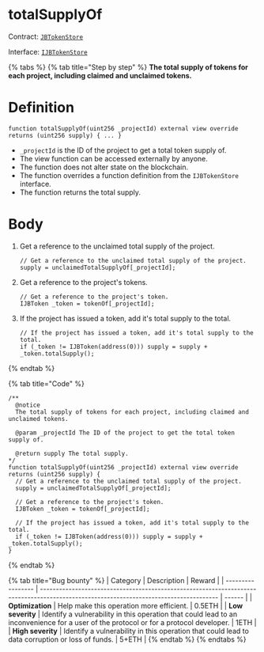 # totalSupplyOf

Contract: [`JBTokenStore`](broken-reference)​‌

Interface: [`IJBTokenStore`](../../../interfaces/ijbtokenstore.md)

{% tabs %}
{% tab title="Step by step" %}
**The total supply of tokens for each project, including claimed and unclaimed tokens.**

# Definition

```solidity
function totalSupplyOf(uint256 _projectId) external view override returns (uint256 supply) { ... }
```

* `_projectId` is the ID of the project to get a total token supply of.
* The view function can be accessed externally by anyone.
* The function does not alter state on the blockchain.
* The function overrides a function definition from the `IJBTokenStore` interface.
* The function returns the total supply.

# Body

1.  Get a reference to the unclaimed total supply of the project.

    ```solidity
    // Get a reference to the unclaimed total supply of the project.
    supply = unclaimedTotalSupplyOf[_projectId];
    ```
2.  Get a reference to the project's tokens.

    ```solidity
    // Get a reference to the project's token.
    IJBToken _token = tokenOf[_projectId];
    ```
3.  If the project has issued a token, add it's total supply to the total.

    ```solidity
    // If the project has issued a token, add it's total supply to the total.
    if (_token != IJBToken(address(0))) supply = supply + _token.totalSupply();
    ```
{% endtab %}

{% tab title="Code" %}
```solidity
/** 
  @notice 
  The total supply of tokens for each project, including claimed and unclaimed tokens.

  @param _projectId The ID of the project to get the total token supply of.

  @return supply The total supply.
*/
function totalSupplyOf(uint256 _projectId) external view override returns (uint256 supply) {
  // Get a reference to the unclaimed total supply of the project.
  supply = unclaimedTotalSupplyOf[_projectId];

  // Get a reference to the project's token.
  IJBToken _token = tokenOf[_projectId];

  // If the project has issued a token, add it's total supply to the total.
  if (_token != IJBToken(address(0))) supply = supply + _token.totalSupply();
}
```
{% endtab %}

{% tab title="Bug bounty" %}
| Category          | Description                                                                                                                            | Reward |
| ----------------- | -------------------------------------------------------------------------------------------------------------------------------------- | ------ |
| **Optimization**  | Help make this operation more efficient.                                                                                               | 0.5ETH |
| **Low severity**  | Identify a vulnerability in this operation that could lead to an inconvenience for a user of the protocol or for a protocol developer. | 1ETH   |
| **High severity** | Identify a vulnerability in this operation that could lead to data corruption or loss of funds.                                        | 5+ETH  |
{% endtab %}
{% endtabs %}
